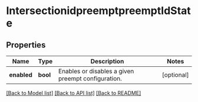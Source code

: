 # IntersectionidpreemptpreemptIdState

## Properties
Name | Type | Description | Notes
------------ | ------------- | ------------- | -------------
**enabled** | **bool** | Enables or disables a given preempt configuration. | [optional] 

[[Back to Model list]](../README.md#documentation-for-models) [[Back to API list]](../README.md#documentation-for-api-endpoints) [[Back to README]](../README.md)

